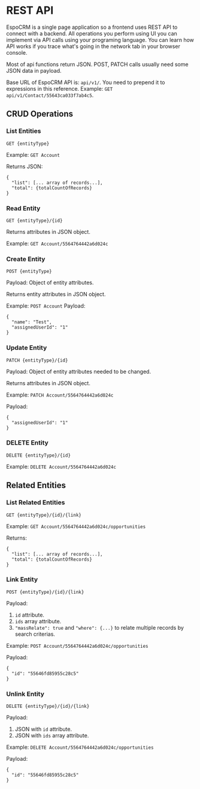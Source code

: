 # REST API

EspoCRM is a single page application so a frontend uses REST API to connect with a backend. 
All operations you perform using UI you can implement via API calls using your programing language. 
You can learn how API works if you trace what's going in the network tab in your browser console.

Most of api functions return JSON. POST, PATCH calls usually need some JSON data in payload.

Base URL of EspoCRM API is: `api/v1/`. You need to prepend it to expressions in this reference. Example: `GET api/v1/Contact/55643ca033f7ab4c5`.

## CRUD Operations

### List Entities

`GET {entityType}`

Example: `GET Account`

Returns JSON:
```
{
  "list": [... array of records...],
  "total": {totalCountOfRecords}
}
```

### Read Entity

`GET {entityType}/{id}`

Returns attributes in JSON object.

Example: `GET Account/5564764442a6d024c`

### Create Entity

`POST {entityType}`

Payload: Object of entity attributes.

Returns entity attributes in JSON object.

Example: `POST Account`
Payload:
```
{
  "name": "Test",
  "assignedUserId": "1"
}
```

### Update Entity

`PATCH {entityType}/{id}`

Payload: Object of entity attributes needed to be changed.

Returns attributes in JSON object.

Example: `PATCH Account/5564764442a6d024c`

Payload:
```
{
  "assignedUserId": "1"
}
```

### DELETE Entity

`DELETE {entityType}/{id}`

Example: `DELETE Account/5564764442a6d024c`

## Related Entities

### List Related Entities

`GET {entityType}/{id}/{link}`

Example: `GET Account/5564764442a6d024c/opportunities`

Returns:
```
{
  "list": [... array of records...],
  "total": {totalCountOfRecords}
}
```

### Link Entity

`POST {entityType}/{id}/{link}`

Payload:

1. `id` attribute.
2. `ids` array attribute.
3. `"massRelate": true` and `"where": {...}` to relate multiple records by search criterias.

Example: `POST Account/5564764442a6d024c/opportunities`

Payload:
```
{
  "id": "55646fd85955c28c5"
}
```

### Unlink Entity

`DELETE {entityType}/{id}/{link}`

Payload:

1. JSON with `id` attribute.
2. JSON with `ids` array attribute.

Example: `DELETE Account/5564764442a6d024c/opportunities`

Payload:
```
{
  "id": "55646fd85955c28c5"
}
```


